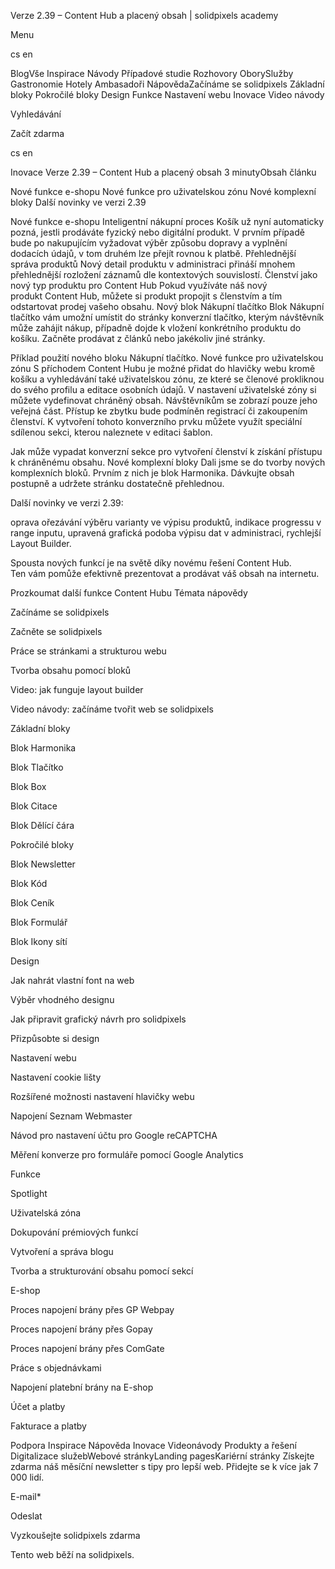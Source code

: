<p>Verze 2.39 – Content Hub a placený obsah | solidpixels academy</p>
<p>Menu</p>
<p>cs en</p>
<p>BlogVše Inspirace Návody Případové studie Rozhovory OborySlužby Gastronomie Hotely Ambasadoři NápovědaZačínáme se solidpixels Základní bloky Pokročilé bloky Design Funkce Nastavení webu Inovace Video návody</p>
<p>Vyhledávání</p>
<p>Začít zdarma</p>
<p>cs en</p>
<p>Inovace
Verze 2.39 – Content Hub a placený obsah
3 minutyObsah článku</p>
<p>Nové funkce e-shopu
Nové funkce pro uživatelskou zónu
Nové komplexní bloky
Další novinky ve verzi 2.39</p>
<p>Nové funkce e-shopu
Inteligentní nákupní proces
Košík už nyní automaticky pozná, jestli prodáváte fyzický nebo digitální produkt. V prvním případě bude po nakupujícím vyžadovat výběr způsobu dopravy a vyplnění dodacích údajů, v tom druhém lze přejít rovnou k platbě.
Přehlednější správa produktů
Nový detail produktu v administraci přináší mnohem přehlednější rozložení záznamů dle kontextových souvislostí.
Členství jako nový typ produktu pro Content Hub
Pokud využíváte náš nový produkt Content Hub, můžete si produkt propojit s členstvím a tím odstartovat prodej vašeho obsahu.
Nový blok Nákupní tlačítko
Blok Nákupní tlačítko vám umožní umístit do stránky konverzní tlačítko, kterým návštěvník může zahájit nákup, případně dojde k vložení konkrétního produktu do košíku. Začněte prodávat z článků nebo jakékoliv jiné stránky.</p>
<p>Příklad použití nového bloku Nákupní tlačítko.
Nové funkce pro uživatelskou zónu
S příchodem Content Hubu je možné přidat do hlavičky webu kromě košíku a vyhledávání také uživatelskou zónu, ze které se členové prokliknou do svého profilu a editace osobních údajů.
V nastavení uživatelské zóny si můžete vydefinovat chráněný obsah. Návštěvníkům se zobrazí pouze jeho veřejná část. Přístup ke zbytku bude podmíněn registrací či zakoupením členství. K vytvoření tohoto konverzního prvku můžete využít speciální sdílenou sekci, kterou naleznete v editaci šablon.</p>
<p>Jak může vypadat konverzní sekce pro vytvoření členství k získání přístupu k chráněnému obsahu.
Nové komplexní bloky
Dali jsme se do tvorby nových komplexních bloků. Prvním z nich je blok Harmonika. Dávkujte obsah postupně a udržete stránku dostatečně přehlednou.</p>
<p>Další novinky ve verzi 2.39:</p>
<p>oprava ořezávání výběru varianty ve výpisu produktů,
indikace progressu v range inputu,
upravená grafická podoba výpisu dat v administraci,
rychlejší Layout Builder.</p>
<p>Spousta nových funkcí je na světě díky novému řešení Content Hub. Ten vám pomůže efektivně prezentovat a prodávat váš obsah na internetu.</p>
<p>Prozkoumat další funkce Content Hubu
Témata nápovědy</p>
<p>Začínáme se solidpixels</p>
<p>Začněte se solidpixels</p>
<p>Práce se stránkami a strukturou webu</p>
<p>Tvorba obsahu pomocí bloků</p>
<p>Video: jak funguje layout builder </p>
<p>Video návody: začínáme tvořit web se solidpixels</p>
<p>Základní bloky</p>
<p>Blok Harmonika</p>
<p>Blok Tlačítko</p>
<p>Blok Box</p>
<p>Blok Citace</p>
<p>Blok Dělící čára</p>
<p>Pokročilé bloky</p>
<p>Blok Newsletter</p>
<p>Blok Kód</p>
<p>Blok Ceník</p>
<p>Blok Formulář</p>
<p>Blok Ikony sítí</p>
<p>Design</p>
<p>Jak nahrát vlastní font na web</p>
<p>Výběr vhodného designu</p>
<p>Jak připravit grafický návrh pro solidpixels</p>
<p>Přizpůsobte si design</p>
<p>Nastavení webu</p>
<p>Nastavení cookie lišty</p>
<p>Rozšířené možnosti nastavení hlavičky webu</p>
<p>Napojení Seznam Webmaster</p>
<p>Návod pro nastavení účtu pro Google reCAPTCHA</p>
<p>Měření konverze pro formuláře pomocí Google Analytics</p>
<p>Funkce</p>
<p>Spotlight</p>
<p>Uživatelská zóna</p>
<p>Dokupování prémiových funkcí</p>
<p>Vytvoření a správa blogu</p>
<p>Tvorba a strukturování obsahu pomocí sekcí</p>
<p>E-shop</p>
<p>Proces napojení brány přes GP Webpay</p>
<p>Proces napojení brány přes Gopay</p>
<p>Proces napojení brány přes ComGate</p>
<p>Práce s objednávkami</p>
<p>Napojení platební brány na E-shop</p>
<p>Účet a platby</p>
<p>Fakturace a platby</p>
<p>Podpora
 Inspirace
Nápověda
Inovace
Videonávody
 Produkty a řešení
 Digitalizace služebWebové stránkyLanding pagesKariérní stránky Získejte zdarma náš měsíční newsletter s tipy pro lepší web. Přidejte se k více jak 7 000 lidí.</p>
<p>E-mail*</p>
<p>Odeslat</p>
<p>Vyzkoušejte solidpixels zdarma</p>
<p>Tento web běží na solidpixels.</p>